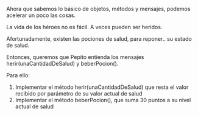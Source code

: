 Ahora que sabemos lo básico de objetos, métodos y mensajes, podemos acelerar un poco las cosas.

La vida de los héroes no es fácil. A veces pueden ser heridos.

Afortunadamente, existen las pociones de salud, para reponer.. su estado de salud.

Entonces, queremos que Pepito entienda los mensajes herir(unaCantidadDeSalud) y beberPocion().

Para ello:

1) Implementar el método herir(unaCantidadDeSalud) que resta el valor recibido por parámetro de su valor actual de salud
2) Implementar el método beberPocion(), que suma 30 puntos a su nivel actual de salud